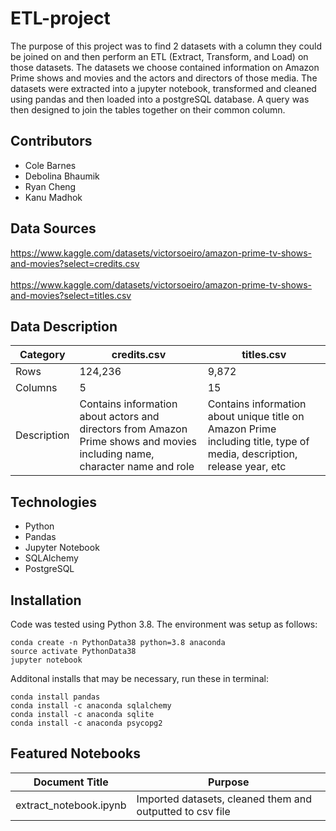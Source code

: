 # ETL-project
The purpose of this project was to find 2 datasets with a column they could be joined on and then perform an ETL (Extract, Transform, and Load) on those datasets. The datasets we choose contained information on Amazon Prime shows and movies and the actors and directors of those media. The datasets were extracted into a jupyter notebook, transformed and cleaned using pandas and then loaded into a postgreSQL database. A query was then designed to join the tables together on their common column.

## Contributors
* Cole Barnes
* Debolina Bhaumik
* Ryan Cheng
* Kanu Madhok

## Data Sources
https://www.kaggle.com/datasets/victorsoeiro/amazon-prime-tv-shows-and-movies?select=credits.csv
<br>
<br>
https://www.kaggle.com/datasets/victorsoeiro/amazon-prime-tv-shows-and-movies?select=titles.csv

## Data Description
| Category | credits.csv | titles.csv |
| ------------- | ------------- | -------------|
| Rows | 124,236 | 9,872 |
| Columns | 5 | 15 |
| Description | Contains information about actors and directors from Amazon Prime shows and movies including name, character name and role | Contains information about unique title on Amazon Prime including title, type of media, description, release year, etc |

## Technologies
* Python
* Pandas
* Jupyter Notebook
* SQLAlchemy
* PostgreSQL

## Installation
Code was tested using Python 3.8. The environment was setup as follows:
```
conda create -n PythonData38 python=3.8 anaconda
source activate PythonData38
jupyter notebook
```
Additonal installs that may be necessary, run these in terminal:
```
conda install pandas
conda install -c anaconda sqlalchemy
conda install -c anaconda sqlite
conda install -c anaconda psycopg2
```

## Featured Notebooks
| Document Title | Purpose |
| ------------- | ------------- |
| extract_notebook.ipynb | Imported datasets, cleaned them and outputted to csv file |